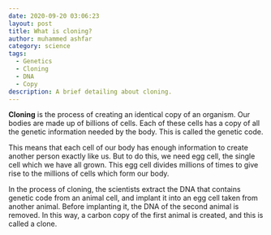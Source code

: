 ```yaml
---
date: 2020-09-20 03:06:23
layout: post
title: What is cloning?
author: muhammed ashfar
category: science
tags:
  - Genetics
  - Cloning
  - DNA
  - Copy
description: A brief detailing about cloning.
---
```

**Cloning** is the process of creating an identical copy of an organism. Our bodies are made up of billions of cells. Each of these cells has a copy of all the genetic information needed by the body. This is called the genetic code.

This means that each cell of our body has enough information to create another person exactly like us. But to do this, we need egg cell, the single cell which we have all grown. This egg cell divides millions of times to give rise to the millions of cells which form our body.

In the process of cloning, the scientists extract the DNA that contains genetic code from an animal cell, and implant it into an egg cell taken from another animal. Before implanting it, the DNA of the second animal is removed. In this way, a carbon copy of the first animal is created, and this is called a clone.